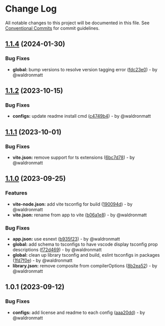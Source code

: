 # Change Log

All notable changes to this project will be documented in this file.
See [Conventional Commits](https://conventionalcommits.org) for commit guidelines.

## [1.1.4](https://github.com/waldronmatt/groundwork/compare/tsconfig-config@1.1.2...tsconfig-config@1.1.4) (2024-01-30)

### Bug Fixes

* **global:** bump versions to resolve version tagging error ([fdc23e0](https://github.com/waldronmatt/groundwork/commit/fdc23e05b452c6b34148445889b0cdebdf7e5539)) - by @waldronmatt

## [1.1.2](https://github.com/waldronmatt/pnpm-nx-lerna-lite-boilerplate/compare/tsconfig-config@1.1.1...tsconfig-config@1.1.2) (2023-10-15)

### Bug Fixes

* **configs:** update readme install cmd ([c4749b4](https://github.com/waldronmatt/pnpm-nx-lerna-lite-boilerplate/commit/c4749b45f04ecd5cf63a770eb3232c7fe8142597)) - by @waldronmatt

## [1.1.1](https://github.com/waldronmatt/pnpm-nx-lerna-lite-boilerplate/compare/tsconfig-config@1.1.0...tsconfig-config@1.1.1) (2023-10-01)

### Bug Fixes

* **vite.json:** remove support for ts extensions ([6bc7d78](https://github.com/waldronmatt/pnpm-nx-lerna-lite-boilerplate/commit/6bc7d78b701debfd04fa1db0dba604e32365cdb5)) - by @waldronmatt

## [1.1.0](https://github.com/waldronmatt/pnpm-nx-lerna-lite-boilerplate/compare/tsconfig-config@1.0.1...tsconfig-config@1.1.0) (2023-09-25)

### Features

- **vite-node.json:** add vite tsconfig for build ([190094d](https://github.com/waldronmatt/pnpm-nx-lerna-lite-boilerplate/commit/190094de5517f0686e49f74dbb6ceaef35c5b46d)) - by @waldronmatt
- **vite.json:** rename from app to vite ([b06a1e8](https://github.com/waldronmatt/pnpm-nx-lerna-lite-boilerplate/commit/b06a1e8db426700503d0d7d68bb51ffc109e383d)) - by @waldronmatt

### Bug Fixes

- **app.json:** use esnext ([b935f23](https://github.com/waldronmatt/pnpm-nx-lerna-lite-boilerplate/commit/b935f2377d976c5d91099a4d0b5dbaee4d763cfb)) - by @waldronmatt
- **global:** add schema to tsconfigs to have vscode display tsconfig prop descriptions ([f72d469](https://github.com/waldronmatt/pnpm-nx-lerna-lite-boilerplate/commit/f72d46929f65367e7195d39448603d25087e0439)) - by @waldronmatt
- **global:** clean up library tsconfig and build, eslint tsconfigs in packages ([1fd7f0e](https://github.com/waldronmatt/pnpm-nx-lerna-lite-boilerplate/commit/1fd7f0e79a646c29c315a8eb987504061ad789bb)) - by @waldronmatt
- **library.json:** remove composite from compilerOptions ([8b2ea52](https://github.com/waldronmatt/pnpm-nx-lerna-lite-boilerplate/commit/8b2ea52cabae4a813a04a417bd5c27bf4a63f543)) - by @waldronmatt

## 1.0.1 (2023-09-12)

### Bug Fixes

- **configs:** add license and readme to each config ([aaa20dd](https://github.com/waldronmatt/pnpm-nx-lerna-lite-boilerplate/commit/aaa20ddce8b94a4fa68dbae2fc6cc6103efcc6dd)) - by @waldronmatt
